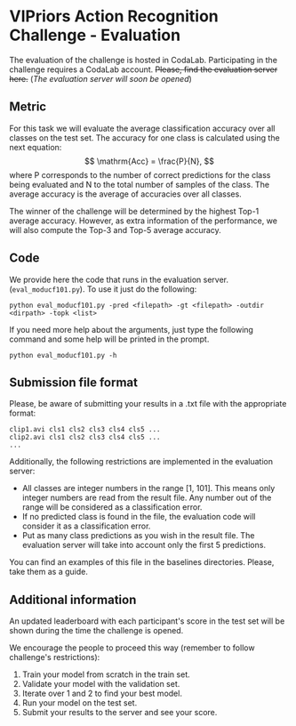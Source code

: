 # VIPriors Action Recognition Challenge - Evaluation

The evaluation of the challenge is hosted in CodaLab. Participating in the challenge requires a CodaLab account. ~~Please, find the evaluation server here.~~ (*The evaluation server will soon be opened*)

## Metric

For this task we will evaluate the average classification accuracy over all classes on the test set. The accuracy for one class is calculated using the next equation:
$$
\mathrm{Acc} = \frac{P}{N},
$$
where P corresponds to the number of correct predictions for the class being evaluated and N to the total number of samples of the class. The average accuracy is the average of accuracies over all classes.

The winner of the challenge will be determined by the highest Top-1 average accuracy. However, as extra information of the performance, we will also compute the Top-3 and Top-5 average accuracy.

## Code

We provide here the code that runs in the evaluation server. (`eval_moducf101.py`).  To use it just do the following:

`python eval_moducf101.py -pred <filepath> -gt <filepath> -outdir <dirpath> -topk <list>`

If you need more help about the arguments, just type the following command and some help will be printed in the prompt.

`python eval_moducf101.py -h`

## Submission file format

Please, be aware of submitting your results in a .txt file with the appropriate format:

```
clip1.avi cls1 cls2 cls3 cls4 cls5 ...
clip2.avi cls1 cls2 cls3 cls4 cls5 ...
...
```

Additionally, the following restrictions are implemented in the evaluation server:

- All classes are integer numbers in the range [1, 101]. This means only integer numbers are read from the result file. Any number out of the range will be considered as a classification error.
- If no predicted class is found in the file, the evaluation code will consider it as a classification error.
- Put as many class predictions as you wish in the result file. The evaluation server will take into account only the first 5 predictions.

You can find an examples of this file in the baselines directories. Please, take them as a guide.

## Additional information

An updated leaderboard with each participant's score in the test set will be shown during the time the challenge is opened.

We encourage the people to proceed this way (remember to follow challenge's restrictions):

1. Train your model from scratch in the train set.
2. Validate your model with the validation set.
3. Iterate over 1 and 2 to find your best model.
4. Run your model on the test set.
5. Submit your results to the server and see your score.

